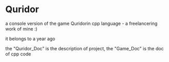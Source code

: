 # Quridor
a console version of the game Quridorin cpp language - a freelancering work of mine :) 

it belongs to a year ago

the "Quridor_Doc" is the description of project, the "Game_Doc" is the doc of cpp code
